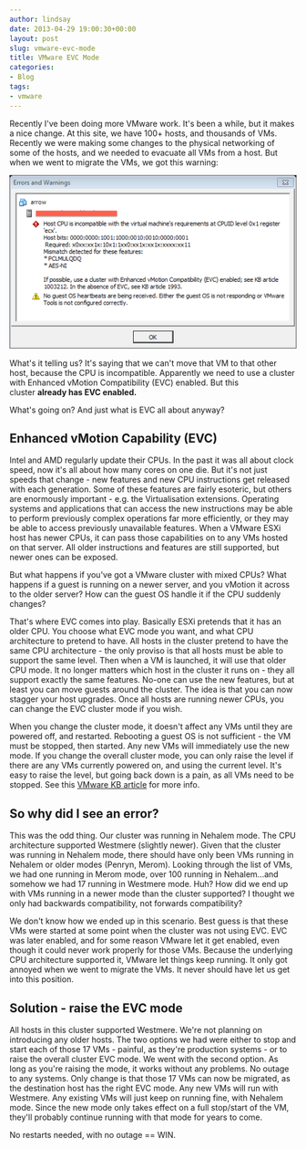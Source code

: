 ```yaml
---
author: lindsay
date: 2013-04-29 19:00:30+00:00
layout: post
slug: vmware-evc-mode
title: VMware EVC Mode
categories:
- Blog
tags:
- vmware
---
```


Recently I've been doing more VMware work. It's been a while, but it makes a nice change. At this site, we have 100+ hosts, and thousands of VMs. Recently we were making some changes to the physical networking of some of the hosts, and we needed to evacuate all VMs from a host. But when we went to migrate the VMs, we got this warning:

[![vMotion error](/assets/2013/04/vMotion-error.png)](/assets/2013/04/vMotion-error.png)

What's it telling us? It's saying that we can't move that VM to that other host, because the CPU is incompatible. Apparently we need to use a cluster with Enhanced vMotion Compatibility (EVC) enabled. But this cluster **already has EVC enabled.**

What's going on? And just what is EVC all about anyway?



## Enhanced vMotion Capability (EVC)


Intel and AMD regularly update their CPUs. In the past it was all about clock speed, now it's all about how many cores on one die. But it's not just speeds that change - new features and new CPU instructions get released with each generation. Some of these features are fairly esoteric, but others are enormously important - e.g. the Virtualisation extensions. Operating systems and applications that can access the new instructions may be able to perform previously complex operations far more efficiently, or they may be able to access previously unavailable features. When a VMware ESXi host has newer CPUs, it can pass those capabilities on to any VMs hosted on that server. All older instructions and features are still supported, but newer ones can be exposed.

But what happens if you've got a VMware cluster with mixed CPUs? What happens if a guest is running on a newer server, and you vMotion it across to the older server? How can the guest OS handle it if the CPU suddenly changes?

That's where EVC comes into play. Basically ESXi pretends that it has an older CPU. You choose what EVC mode you want, and what CPU architecture to pretend to have. All hosts in the cluster pretend to have the same CPU architecture - the only proviso is that all hosts must be able to support the same level. Then when a VM is launched, it will use that older CPU mode. It no longer matters which host in the cluster it runs on - they all support exactly the same features. No-one can use the new features, but at least you can move guests around the cluster. The idea is that you can now stagger your host upgrades. Once all hosts are running newer CPUs, you can change the EVC cluster mode if you wish.

When you change the cluster mode, it doesn't affect any VMs until they are powered off, and restarted. Rebooting a guest OS is not sufficient - the VM must be stopped, then started. Any new VMs will immediately use the new mode. If you change the overall cluster mode, you can only raise the level if there are any VMs currently powered on, and using the current level. It's easy to raise the level, but going back down is a pain, as all VMs need to be stopped. See this [VMware KB article](http://kb.vmware.com/selfservice/microsites/search.do?language=en_US&cmd=displayKC&externalId=1003212) for more info.


## So why did I see an error?


This was the odd thing. Our cluster was running in Nehalem mode. The CPU architecture supported Westmere (slightly newer). Given that the cluster was running in Nehalem mode, there should have only been VMs running in Nehalem or older modes (Penryn, Merom). Looking through the list of VMs, we had one running in Merom mode, over 100 running in Nehalem...and somehow we had 17 running in Westmere mode. Huh? How did we end up with VMs running in a newer mode than the cluster supported? I thought we only had backwards compatibility, not forwards compatibility?

We don't know how we ended up in this scenario. Best guess is that these VMs were started at some point when the cluster was not using EVC. EVC was later enabled, and for some reason VMware let it get enabled, even though it could never work properly for those VMs. Because the underlying CPU architecture supported it, VMware let things keep running. It only got annoyed when we went to migrate the VMs. It never should have let us get into this position.


## Solution - raise the EVC mode


All hosts in this cluster supported Westmere. We're not planning on introducing any older hosts. The two options we had were either to stop and start each of those 17 VMs - painful, as they're production systems - or to raise the overall cluster EVC mode. We went with the second option. As long as you're raising the mode, it works without any problems. No outage to any systems. Only change is that those 17 VMs can now be migrated, as the destination host has the right EVC mode. Any new VMs will run with Westmere. Any existing VMs will just keep on running fine, with Nehalem mode. Since the new mode only takes effect on a full stop/start of the VM, they'll probably continue running with that mode for years to come.

No restarts needed, with no outage == WIN.
